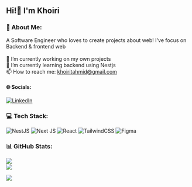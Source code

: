 ## Hi!👋 I'm Khoiri

### 💫 About Me:
A Software Engineer who loves to create projects about web! I've focus on Backend & frontend web<br><br>🔭 I’m currently working on my own projects<br>🌱 I’m currently learning backend using Nestjs<br>📫 How to reach me: khoiritahmid@gmail.com


#### 🌐 Socials:
[![LinkedIn](https://img.shields.io/badge/LinkedIn-%230077B5.svg?logo=linkedin&logoColor=white)](https://linkedin.com/in/www.linkedin.com/in/muhamad-khoiri-tahmid) 

### 💻 Tech Stack:
![NestJS](https://img.shields.io/badge/nestjs-%23E0234E.svg?style=for-the-badge&logo=nestjs&logoColor=white) ![Next JS](https://img.shields.io/badge/Next-black?style=for-the-badge&logo=next.js&logoColor=white) ![React](https://img.shields.io/badge/react-%2320232a.svg?style=for-the-badge&logo=react&logoColor=%2361DAFB) ![TailwindCSS](https://img.shields.io/badge/tailwindcss-%2338B2AC.svg?style=for-the-badge&logo=tailwind-css&logoColor=white) ![Figma](https://img.shields.io/badge/figma-%23F24E1E.svg?style=for-the-badge&logo=figma&logoColor=white)
### 📊 GitHub Stats:
![](https://nirzak-streak-stats.vercel.app/?user=KhoiriTahmid&theme=dark&hide_border=false)<br/>
![](https://github-readme-stats.vercel.app/api/top-langs/?username=KhoiriTahmid&theme=dark&hide_border=false&include_all_commits=true&count_private=true&layout=compact)


[![](https://visitcount.itsvg.in/api?id=KhoiriTahmid&icon=0&color=0)](https://visitcount.itsvg.in)

<!-- Proudly created with GPRM ( https://gprm.itsvg.in ) -->
